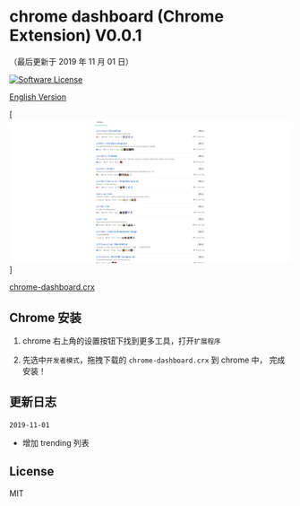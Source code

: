chrome dashboard (Chrome Extension) V0.0.1
==========
（最后更新于 2019 年 11 月 01 日）

[![Software License](https://img.shields.io/badge/license-MIT-brightgreen.svg)](LICENSE)

[English Version](https://github.com/whyour/chrome-dashboard/blob/master/README_EN.md)

[![imgur](public/img/home.jpg)]

[chrome-dashboard.crx](https://github.com/whyour/chrome-dashboard/blob/master/chrome-dashboard.crx)

Chrome 安装
----
1. chrome 右上角的设置按钮下找到更多工具，打开`扩展程序`

2. 先选中`开发者模式`，拖拽下载的 `chrome-dashboard.crx` 到 chrome 中， 完成安装！

更新日志
-------
`2019-11-01`
* 增加 trending 列表


License
--------
MIT

